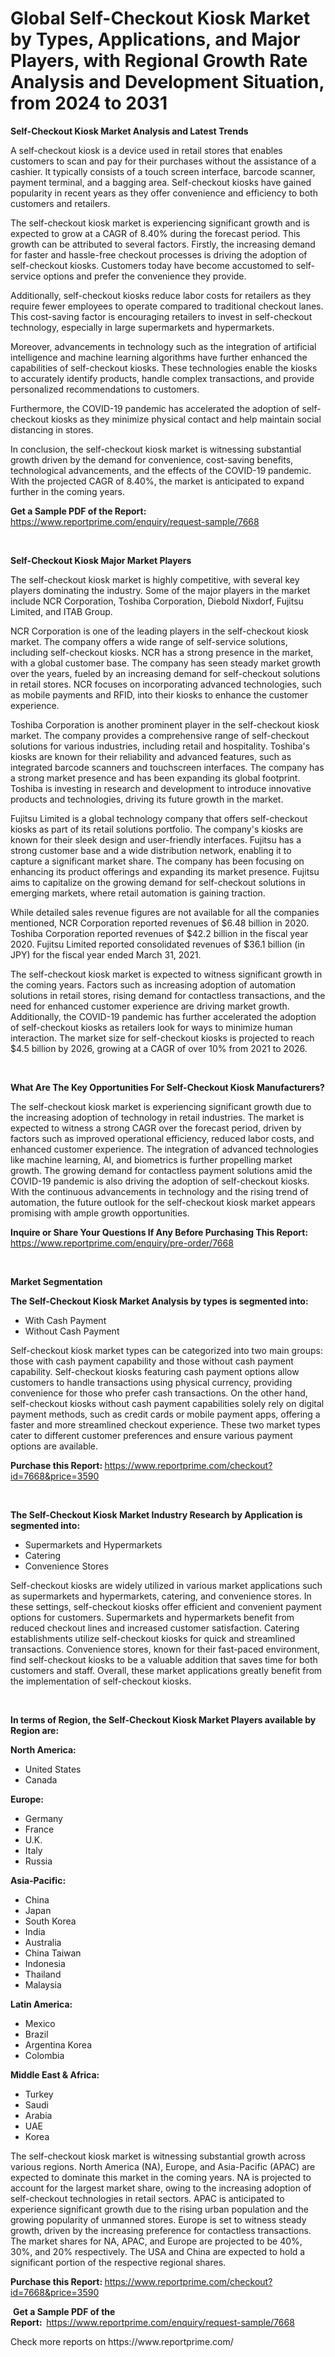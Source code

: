 <p><h1>Global Self-Checkout Kiosk Market by Types, Applications, and Major Players, with Regional Growth Rate Analysis and Development Situation, from 2024 to 2031</h1></p><p><strong>Self-Checkout Kiosk Market Analysis and Latest Trends</strong></p>
<p><p>A self-checkout kiosk is a device used in retail stores that enables customers to scan and pay for their purchases without the assistance of a cashier. It typically consists of a touch screen interface, barcode scanner, payment terminal, and a bagging area. Self-checkout kiosks have gained popularity in recent years as they offer convenience and efficiency to both customers and retailers.</p><p>The self-checkout kiosk market is experiencing significant growth and is expected to grow at a CAGR of 8.40% during the forecast period. This growth can be attributed to several factors. Firstly, the increasing demand for faster and hassle-free checkout processes is driving the adoption of self-checkout kiosks. Customers today have become accustomed to self-service options and prefer the convenience they provide.</p><p>Additionally, self-checkout kiosks reduce labor costs for retailers as they require fewer employees to operate compared to traditional checkout lanes. This cost-saving factor is encouraging retailers to invest in self-checkout technology, especially in large supermarkets and hypermarkets.</p><p>Moreover, advancements in technology such as the integration of artificial intelligence and machine learning algorithms have further enhanced the capabilities of self-checkout kiosks. These technologies enable the kiosks to accurately identify products, handle complex transactions, and provide personalized recommendations to customers.</p><p>Furthermore, the COVID-19 pandemic has accelerated the adoption of self-checkout kiosks as they minimize physical contact and help maintain social distancing in stores.</p><p>In conclusion, the self-checkout kiosk market is witnessing substantial growth driven by the demand for convenience, cost-saving benefits, technological advancements, and the effects of the COVID-19 pandemic. With the projected CAGR of 8.40%, the market is anticipated to expand further in the coming years.</p></p>
<p><strong>Get a Sample PDF of the Report:&nbsp;</strong> <a href="https://www.reportprime.com/enquiry/request-sample/7668">https://www.reportprime.com/enquiry/request-sample/7668</a></p>
<p>&nbsp;</p>
<p><strong>Self-Checkout Kiosk Major Market Players</strong></p>
<p><p>The self-checkout kiosk market is highly competitive, with several key players dominating the industry. Some of the major players in the market include NCR Corporation, Toshiba Corporation, Diebold Nixdorf, Fujitsu Limited, and ITAB Group.</p><p>NCR Corporation is one of the leading players in the self-checkout kiosk market. The company offers a wide range of self-service solutions, including self-checkout kiosks. NCR has a strong presence in the market, with a global customer base. The company has seen steady market growth over the years, fueled by an increasing demand for self-checkout solutions in retail stores. NCR focuses on incorporating advanced technologies, such as mobile payments and RFID, into their kiosks to enhance the customer experience.</p><p>Toshiba Corporation is another prominent player in the self-checkout kiosk market. The company provides a comprehensive range of self-checkout solutions for various industries, including retail and hospitality. Toshiba's kiosks are known for their reliability and advanced features, such as integrated barcode scanners and touchscreen interfaces. The company has a strong market presence and has been expanding its global footprint. Toshiba is investing in research and development to introduce innovative products and technologies, driving its future growth in the market.</p><p>Fujitsu Limited is a global technology company that offers self-checkout kiosks as part of its retail solutions portfolio. The company's kiosks are known for their sleek design and user-friendly interfaces. Fujitsu has a strong customer base and a wide distribution network, enabling it to capture a significant market share. The company has been focusing on enhancing its product offerings and expanding its market presence. Fujitsu aims to capitalize on the growing demand for self-checkout solutions in emerging markets, where retail automation is gaining traction.</p><p>While detailed sales revenue figures are not available for all the companies mentioned, NCR Corporation reported revenues of $6.48 billion in 2020. Toshiba Corporation reported revenues of $42.2 billion in the fiscal year 2020. Fujitsu Limited reported consolidated revenues of $36.1 billion (in JPY) for the fiscal year ended March 31, 2021.</p><p>The self-checkout kiosk market is expected to witness significant growth in the coming years. Factors such as increasing adoption of automation solutions in retail stores, rising demand for contactless transactions, and the need for enhanced customer experience are driving market growth. Additionally, the COVID-19 pandemic has further accelerated the adoption of self-checkout kiosks as retailers look for ways to minimize human interaction. The market size for self-checkout kiosks is projected to reach $4.5 billion by 2026, growing at a CAGR of over 10% from 2021 to 2026.</p></p>
<p>&nbsp;</p>
<p><strong>What Are The Key Opportunities For Self-Checkout Kiosk Manufacturers?</strong></p>
<p><p>The self-checkout kiosk market is experiencing significant growth due to the increasing adoption of technology in retail industries. The market is expected to witness a strong CAGR over the forecast period, driven by factors such as improved operational efficiency, reduced labor costs, and enhanced customer experience. The integration of advanced technologies like machine learning, AI, and biometrics is further propelling market growth. The growing demand for contactless payment solutions amid the COVID-19 pandemic is also driving the adoption of self-checkout kiosks. With the continuous advancements in technology and the rising trend of automation, the future outlook for the self-checkout kiosk market appears promising with ample growth opportunities.</p></p>
<p><strong>Inquire or Share Your Questions If Any Before Purchasing This Report:</strong> <a href="https://www.reportprime.com/enquiry/pre-order/7668">https://www.reportprime.com/enquiry/pre-order/7668</a></p>
<p>&nbsp;</p>
<p><strong>Market Segmentation</strong></p>
<p><strong>The Self-Checkout Kiosk Market Analysis by types is segmented into:</strong></p>
<p><ul><li>With Cash Payment</li><li>Without Cash Payment</li></ul></p>
<p><p>Self-checkout kiosk market types can be categorized into two main groups: those with cash payment capability and those without cash payment capability. Self-checkout kiosks featuring cash payment options allow customers to handle transactions using physical currency, providing convenience for those who prefer cash transactions. On the other hand, self-checkout kiosks without cash payment capabilities solely rely on digital payment methods, such as credit cards or mobile payment apps, offering a faster and more streamlined checkout experience. These two market types cater to different customer preferences and ensure various payment options are available.</p></p>
<p><strong>Purchase this Report:&nbsp;</strong><a href="https://www.reportprime.com/checkout?id=7668&price=3590">https://www.reportprime.com/checkout?id=7668&price=3590</a></p>
<p>&nbsp;</p>
<p><strong>The Self-Checkout Kiosk Market Industry Research by Application is segmented into:</strong></p>
<p><ul><li>Supermarkets and Hypermarkets</li><li>Catering</li><li>Convenience Stores</li></ul></p>
<p><p>Self-checkout kiosks are widely utilized in various market applications such as supermarkets and hypermarkets, catering, and convenience stores. In these settings, self-checkout kiosks offer efficient and convenient payment options for customers. Supermarkets and hypermarkets benefit from reduced checkout lines and increased customer satisfaction. Catering establishments utilize self-checkout kiosks for quick and streamlined transactions. Convenience stores, known for their fast-paced environment, find self-checkout kiosks to be a valuable addition that saves time for both customers and staff. Overall, these market applications greatly benefit from the implementation of self-checkout kiosks.</p></p>
<p>&nbsp;</p>
<p><strong>In terms of Region, the Self-Checkout Kiosk Market Players available by Region are:</strong></p>
<p>
    <p> <strong> North America: </strong>
        <ul>
            <li>United States</li>
            <li>Canada</li>
        </ul>
        </p> 
    <p> <strong> Europe: </strong>
        <ul>
            <li>Germany</li>
            <li>France</li>
            <li>U.K.</li>
            <li>Italy</li>
            <li>Russia</li>
        </ul>
        </p> 
    <p> <strong> Asia-Pacific: </strong>
        <ul>
            <li>China</li>
            <li>Japan</li>
            <li>South Korea</li>
            <li>India</li>
            <li>Australia</li>
            <li>China Taiwan</li>
            <li>Indonesia</li>
            <li>Thailand</li>
            <li>Malaysia</li>
        </ul>
        </p> 
    <p> <strong> Latin America: </strong>
        <ul>
            <li>Mexico</li>
            <li>Brazil</li>
            <li>Argentina Korea</li>
            <li>Colombia</li>
        </ul>
        </p> 
    <p> <strong> Middle East & Africa: </strong>
        <ul>
            <li>Turkey</li>
            <li>Saudi</li>
            <li>Arabia</li>
            <li>UAE</li>
            <li>Korea</li>
        </ul>
    </p>
    </p>
<p><p>The self-checkout kiosk market is witnessing substantial growth across various regions. North America (NA), Europe, and Asia-Pacific (APAC) are expected to dominate this market in the coming years. NA is projected to account for the largest market share, owing to the increasing adoption of self-checkout technologies in retail sectors. APAC is anticipated to experience significant growth due to the rising urban population and the growing popularity of unmanned stores. Europe is set to witness steady growth, driven by the increasing preference for contactless transactions. The market shares for NA, APAC, and Europe are projected to be 40%, 30%, and 20% respectively. The USA and China are expected to hold a significant portion of the respective regional shares.</p></p>
<p><strong>Purchase this Report: </strong><a href="https://www.reportprime.com/checkout?id=7668&price=3590">https://www.reportprime.com/checkout?id=7668&price=3590</a></p>
<p>&nbsp;<strong>Get a Sample PDF of the Report:&nbsp;&nbsp;</strong><a href="https://www.reportprime.com/enquiry/request-sample/7668">https://www.reportprime.com/enquiry/request-sample/7668</a></p>
<p><strong></strong></p>
<p>Check more reports on https://www.reportprime.com/</p>